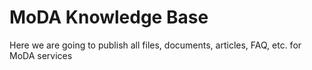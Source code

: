 # MoDA Knowledge Base

Here we are going to publish all files, documents, articles, FAQ, etc. for MoDA services

